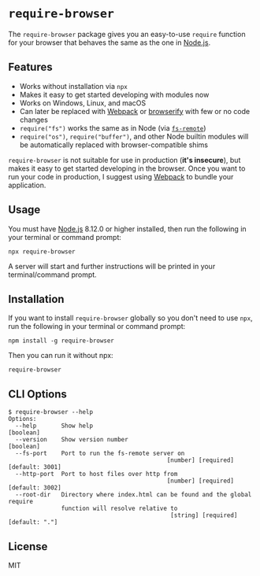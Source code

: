 # `require-browser`

The `require-browser` package gives you an easy-to-use `require` function for your browser that behaves the same as the one in [Node.js](https://nodejs.org/).

## Features

- Works without installation via `npx`
- Makes it easy to get started developing with modules now
- Works on Windows, Linux, and macOS
- Can later be replaced with [Webpack](https://webpack.js.org/) or [browserify](http://browserify.org/) with few or no code changes
- `require("fs")` works the same as in Node (via [`fs-remote`](https://www.npmjs.com/package/fs-remote))
- `require("os")`, `require("buffer")`, and other Node builtin modules will be automatically replaced with browser-compatible shims

`require-browser` is not suitable for use in production (**it's insecure**), but makes it easy to get started developing in the browser. Once you want to run your code in production, I suggest using [Webpack](https://webpack.js.org/) to bundle your application.

## Usage

You must have [Node.js](https://nodejs.org/) 8.12.0 or higher installed, then run the following in your terminal or command prompt:

```
npx require-browser
```

A server will start and further instructions will be printed in your terminal/command prompt.

## Installation

If you want to install `require-browser` globally so you don't need to use `npx`, run the following in your terminal or command prompt:

```
npm install -g require-browser
```

Then you can run it without npx:

```
require-browser
```

## CLI Options

```
$ require-browser --help
Options:
  --help       Show help                                               [boolean]
  --version    Show version number                                     [boolean]
  --fs-port    Port to run the fs-remote server on
                                             [number] [required] [default: 3001]
  --http-port  Port to host files over http from
                                             [number] [required] [default: 3002]
  --root-dir   Directory where index.html can be found and the global require
               function will resolve relative to
                                              [string] [required] [default: "."]
```

## License

MIT
